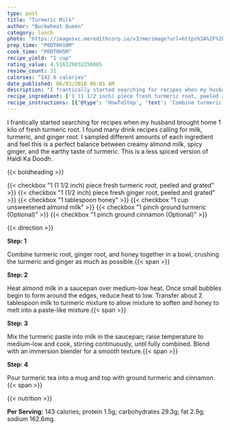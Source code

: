 ```yaml
---
type: post
title: "Turmeric Milk"
author: "Buckwheat Queen"
category: lunch
photo: "https://imagesvc.meredithcorp.io/v3/mm/image?url=https%3A%2F%2Fimages.media-allrecipes.com%2Fuserphotos%2F2610008.jpg"
prep_time: "P0DT0H10M"
cook_time: "P0DT0H5M"
recipe_yield: "1 cup"
rating_value: 4.516129032258065
review_count: 31
calories: "142.8 calories"
date_published: 06/03/2018 06:01 AM
description: "I frantically started searching for recipes when my husband brought home 1 kilo of fresh turmeric root. I found many drink recipes calling for milk, turmeric, and ginger root. I sampled different amounts of each ingredient and feel this is a perfect balance between creamy almond milk, spicy ginger, and the earthy taste of turmeric. This is a less spiced version of Haldi Ka Doodh."
recipe_ingredient: ['1 (1 1/2 inch) piece fresh turmeric root, peeled and grated', '1 (1/2 inch) piece fresh ginger root, peeled and grated', '1 tablespoon honey', '1 cup unsweetened almond milk', '1 pinch ground turmeric', '1 pinch ground cinnamon']
recipe_instructions: [{'@type': 'HowToStep', 'text': 'Combine turmeric root, ginger root, and honey together in a bowl, crushing the turmeric and ginger as much as possible.\n'}, {'@type': 'HowToStep', 'text': 'Heat almond milk in a saucepan over medium-low heat. Once small bubbles begin to form around the edges, reduce heat to low. Transfer about 2 tablespoon milk to turmeric mixture to allow mixture to soften and honey to melt into a paste-like mixture.\n'}, {'@type': 'HowToStep', 'text': 'Mix the turmeric paste into milk in the saucepan; raise temperature to medium-low and cook, stirring continuously, until fully combined. Blend with an immersion blender for a smooth texture.\n'}, {'@type': 'HowToStep', 'text': 'Pour turmeric tea into a mug and top with ground turmeric and cinnamon.\n'}]
---
```


I frantically started searching for recipes when my husband brought home 1 kilo of fresh turmeric root. I found many drink recipes calling for milk, turmeric, and ginger root. I sampled different amounts of each ingredient and feel this is a perfect balance between creamy almond milk, spicy ginger, and the earthy taste of turmeric. This is a less spiced version of Haldi Ka Doodh. 

{{< boldheading >}}

{{< checkbox "1 (1 1/2 inch) piece fresh turmeric root, peeled and grated" >}}
{{< checkbox "1 (1/2 inch) piece fresh ginger root, peeled and grated" >}}
{{< checkbox "1 tablespoon honey" >}}
{{< checkbox "1 cup unsweetened almond milk" >}}
{{< checkbox "1 pinch ground turmeric  (Optional)" >}}
{{< checkbox "1 pinch ground cinnamon  (Optional)" >}}


{{< direction >}}

**Step: 1**

Combine turmeric root, ginger root, and honey together in a bowl, crushing the turmeric and ginger as much as possible.{{< span >}}

**Step: 2**

Heat almond milk in a saucepan over medium-low heat. Once small bubbles begin to form around the edges, reduce heat to low. Transfer about 2 tablespoon milk to turmeric mixture to allow mixture to soften and honey to melt into a paste-like mixture.{{< span >}}

**Step: 3**

Mix the turmeric paste into milk in the saucepan; raise temperature to medium-low and cook, stirring continuously, until fully combined. Blend with an immersion blender for a smooth texture.{{< span >}}

**Step: 4**

Pour turmeric tea into a mug and top with ground turmeric and cinnamon.{{< span >}}

{{< nutrition >}}

**Per Serving:** 143 calories; protein 1.5g; carbohydrates 29.3g; fat 2.9g; sodium 162.6mg.